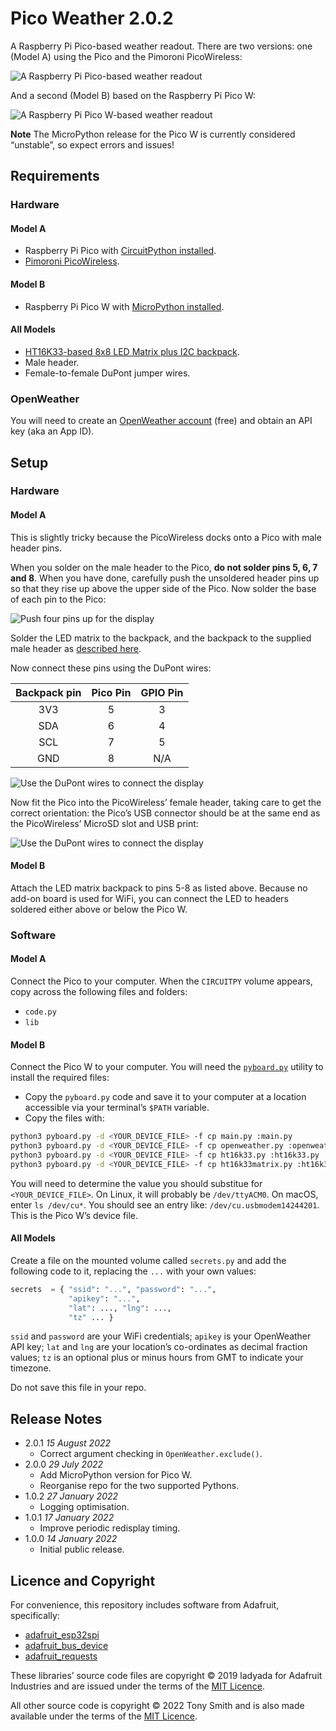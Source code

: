 # Pico Weather 2.0.2

A Raspberry Pi Pico-based weather readout. There are two versions: one (Model A) using the Pico and the Pimoroni PicoWireless:

![A Raspberry Pi Pico-based weather readout](./images/P1020223.JPG)

And a second (Model B) based on the Raspberry Pi Pico W:

![A Raspberry Pi Pico W-based weather readout](./images/IMG_1032.JPG)

**Note** The MicroPython release for the Pico W is currently considered “unstable”, so expect errors and issues!

## Requirements

### Hardware

#### Model A

* Raspberry Pi Pico with [CircuitPython installed](https://circuitpython.org/board/raspberry_pi_pico/).
* [Pimoroni PicoWireless](https://shop.pimoroni.com/products/pico-wireless-pack).

#### Model B

* Raspberry Pi Pico W with [MicroPython installed](https://micropython.org/download/rp2-pico-w/).

#### All Models

* [HT16K33-based 8x8 LED Matrix plus I2C backpack](https://www.adafruit.com/product/1856).
* Male header.
* Female-to-female DuPont jumper wires.

### OpenWeather

You will need to create an [OpenWeather account](https://openweathermap.org/appid) (free) and obtain an API key (aka an App ID).

## Setup

### Hardware

#### Model A

This is slightly tricky because the PicoWireless docks onto a Pico with male header pins.

When you solder on the male header to the Pico, **do not solder pins 5, 6, 7 and 8**. When you have done, carefully push the unsoldered header pins up so that they rise up above the upper side of the Pico. Now solder the base of each pin to the Pico:

![Push four pins up for the display](./images/P1020216.JPG)

Solder the LED matrix to the backpack, and the backpack to the supplied male header as [described here](https://learn.adafruit.com/adafruit-led-backpack/1-2-8x8-matrix-assembly).

Now connect these pins using the DuPont wires:

| Backpack pin | Pico Pin | GPIO Pin |
| :-: | :-: | :-: |
| 3V3 | 5 | 3 |
| SDA | 6 | 4 |
| SCL | 7 | 5 |
| GND | 8 | N/A |

![Use the DuPont wires to connect the display](./images/P1020217.JPG)

Now fit the Pico into the PicoWireless’ female header, taking care to get the correct orientation: the Pico’s USB connector should be at the same end as the PicoWireless’ MicroSD slot and USB print:

![Use the DuPont wires to connect the display](./images/P1020219.JPG)

#### Model B

Attach the LED matrix backpack to pins 5-8 as listed above. Because no add-on board is used for WiFi, you can connect the LED to headers soldered either above or below the Pico W.

### Software

#### Model A

Connect the Pico to your computer. When the `CIRCUITPY` volume appears, copy across the following files and folders:

* `code.py`
* `lib`

#### Model B

Connect the Pico W to your computer. You will need the [`pyboard.py`](https://raw.githubusercontent.com/micropython/micropython/master/tools/pyboard.py) utility to install the required files:

* Copy the `pyboard.py` code and save it to your computer at a location accessible via your terminal’s `$PATH` variable.
* Copy the files with:

```bash
python3 pyboard.py -d <YOUR_DEVICE_FILE> -f cp main.py :main.py
python3 pyboard.py -d <YOUR_DEVICE_FILE> -f cp openweather.py :openweather.py
python3 pyboard.py -d <YOUR_DEVICE_FILE> -f cp ht16k33.py :ht16k33.py
python3 pyboard.py -d <YOUR_DEVICE_FILE> -f cp ht16k33matrix.py :ht16k33matrix.py
```

You will need to determine the value you should substitue for `<YOUR_DEVICE_FILE>`. On Linux, it will probably be `/dev/ttyACM0`. On macOS, enter `ls /dev/cu*`. You should see an entry like: `/dev/cu.usbmodem14244201`. This is the Pico W’s device file.

#### All Models

Create a file on the mounted volume called `secrets.py` and add the following code to it, replacing the `...` with your own values:

```python
secrets  = { "ssid": "...", "password": "...",
             "apikey": "...",
             "lat": ..., "lng": ...,
             "tz" ... }
```

`ssid` and `password` are your WiFi credentials; `apikey` is your OpenWeather API key; `lat` and `lng` are your location’s co-ordinates as decimal fraction values; `tz` is an optional plus or minus hours from GMT to indicate your timezone.

Do not save this file in your repo.

## Release Notes

* 2.0.1 *15 August 2022*
    * Correct argument checking in `OpenWeather.exclude()`.
* 2.0.0 *29 July 2022*
    * Add MicroPython version for Pico W.
    * Reorganise repo for the two supported Pythons.
* 1.0.2 *27 January 2022*
    * Logging optimisation.
* 1.0.1 *17 January 2022*
    * Improve periodic redisplay timing.
* 1.0.0 *14 January 2022*
    * Initial public release.

## Licence and Copyright

For convenience, this repository includes software from Adafruit, specifically:

* [adafruit_esp32spi](https://github.com/adafruit/Adafruit_CircuitPython_ESP32SPI)
* [adafruit_bus_device](https://github.com/adafruit/Adafruit_CircuitPython_BusDevice)
* [adafruit_requests](https://github.com/adafruit/Adafruit_CircuitPython_Requests/)

These libraries’ source code files are copyright © 2019 ladyada for Adafruit Industries and are issued under the terms of the [MIT Licence](./LICENSE.md).

All other source code is copyright © 2022 Tony Smith and is also made available under the terms of the [MIT Licence](./LICENSE.md).
